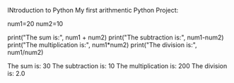 INtroduction to Python
My first arithmentic Python Project:

num1=20
num2=10

print("The sum is:", num1 + num2)
print("The subtraction is:", num1-num2)
print("The multiplication is:", num1*num2)
print("The division is:", num1/num2)

The sum is: 30
The subtraction is: 10
The multiplication is: 200
The division is: 2.0
